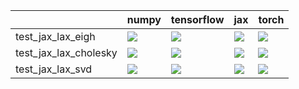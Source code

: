 |                       | numpy                                                                                                                                                                                  | tensorflow                                                                                                                                                                             | jax                                                                                                                                                                                    | torch                                                                                                                                                                                  |
|:----------------------|:---------------------------------------------------------------------------------------------------------------------------------------------------------------------------------------|:---------------------------------------------------------------------------------------------------------------------------------------------------------------------------------------|:---------------------------------------------------------------------------------------------------------------------------------------------------------------------------------------|:---------------------------------------------------------------------------------------------------------------------------------------------------------------------------------------|
| test_jax_lax_eigh     | <a href="https://github.com/unifyai/ivy/actions/runs/3888575746/jobs/6636039770" rel="noopener noreferrer" target="_blank"><img src=https://img.shields.io/badge/-success-success></a> | <a href="https://github.com/unifyai/ivy/actions/runs/3888575746/jobs/6636039770" rel="noopener noreferrer" target="_blank"><img src=https://img.shields.io/badge/-success-success></a> | <a href="https://github.com/unifyai/ivy/actions/runs/3888575746/jobs/6636039770" rel="noopener noreferrer" target="_blank"><img src=https://img.shields.io/badge/-success-success></a> | <a href="https://github.com/unifyai/ivy/actions/runs/3888575746/jobs/6636039770" rel="noopener noreferrer" target="_blank"><img src=https://img.shields.io/badge/-success-success></a> |
| test_jax_lax_cholesky | <a href="https://github.com/unifyai/ivy/actions/runs/3888575746/jobs/6636039770" rel="noopener noreferrer" target="_blank"><img src=https://img.shields.io/badge/-success-success></a> | <a href="https://github.com/unifyai/ivy/actions/runs/3888575746/jobs/6636039770" rel="noopener noreferrer" target="_blank"><img src=https://img.shields.io/badge/-success-success></a> | <a href="https://github.com/unifyai/ivy/actions/runs/3888575746/jobs/6636039770" rel="noopener noreferrer" target="_blank"><img src=https://img.shields.io/badge/-success-success></a> | <a href="https://github.com/unifyai/ivy/actions/runs/3888575746/jobs/6636039770" rel="noopener noreferrer" target="_blank"><img src=https://img.shields.io/badge/-success-success></a> |
| test_jax_lax_svd      | <a href="https://github.com/unifyai/ivy/actions/runs/3888575746/jobs/6636039770" rel="noopener noreferrer" target="_blank"><img src=https://img.shields.io/badge/-success-success></a> | <a href="https://github.com/unifyai/ivy/actions/runs/3888575746/jobs/6636039770" rel="noopener noreferrer" target="_blank"><img src=https://img.shields.io/badge/-success-success></a> | <a href="https://github.com/unifyai/ivy/actions/runs/3888575746/jobs/6636039770" rel="noopener noreferrer" target="_blank"><img src=https://img.shields.io/badge/-success-success></a> | <a href="https://github.com/unifyai/ivy/actions/runs/3888575746/jobs/6636039770" rel="noopener noreferrer" target="_blank"><img src=https://img.shields.io/badge/-success-success></a> |